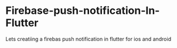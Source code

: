 # Firebase-push-notification-In-Flutter
Lets creatiing a firebas push notification in flutter for ios and android
